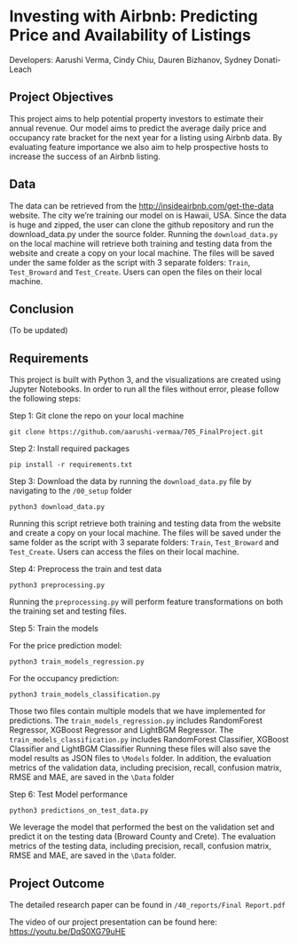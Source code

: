 # Investing with Airbnb: Predicting Price and Availability of Listings

Developers:  Aarushi Verma, Cindy Chiu, Dauren Bizhanov, Sydney Donati-Leach

## Project Objectives
This project aims to help potential property investors to estimate their annual revenue. Our model aims to predict the average daily price and occupancy rate bracket for the next year for a listing using Airbnb data. By evaluating feature importance we also aim to help prospective hosts to increase the success of an Airbnb listing. 

## Data
The data can be retrieved from the http://insideairbnb.com/get-the-data website. The city we’re training our model on is Hawaii, USA. Since the data is huge and zipped, the user can clone the github repository and run the download_data.py under the source folder. Running the `download_data.py` on the local machine will retrieve both training and testing data from the website and create a copy on your local machine. The files will be saved under the same folder as the script with 3 separate folders: `Train`, `Test_Broward` and `Test_Create`. Users can open the files on their local machine.

## Conclusion
(To be updated)

## Requirements 
This project is built with Python 3, and the visualizations are created using Jupyter Notebooks. In order to run all the files without error, please follow the following steps:

Step 1: Git clone the repo on your local machine    
```
git clone https://github.com/aarushi-vermaa/705_FinalProject.git
```

Step 2: Install required packages   
``` 
pip install -r requirements.txt
```

Step 3: Download the data by running the `download_data.py` file by navigating to the `/00_setup` folder  

``` 
python3 download_data.py
```

Running this script retrieve both training and testing data from the website and create a copy on your local machine. The files will be saved under the same folder as the script with 3 separate folders: `Train`, `Test_Broward` and `Test_Create`. Users can access the files on their local machine. 

Step 4: Preprocess the train and test data    
```
python3 preprocessing.py
```

Running the `preprocessing.py` will perform feature transformations on both the training set and testing files.

Step 5: Train the models    

For the price prediction model:   
```
python3 train_models_regression.py
```

For the occupancy prediction:   
```
python3 train_models_classification.py
```

Those two files contain multiple models that we have implemented for predictions. The `train_models_regression.py` includes RandomForest Regressor, XGBoost Regressor and LightBGM Regressor. The `train_models_classification.py` includes RandomForest Classifier, XGBoost Classifier and LightBGM Classifier Running these files will also save the model results as JSON files to `\Models` folder. In addition, the evaluation metrics of the validation data, including precision, recall, confusion matrix, RMSE and MAE, are saved in the `\Data` folder
 
Step 6: Test Model performance    
```
python3 predictions_on_test_data.py
```

We leverage the model that performed the best on the validation set and predict it on the testing data (Broward County and Crete). The evaluation metrics of the testing data, including precision, recall, confusion matrix, RMSE and MAE, are saved in the `\Data` folder.  

## Project Outcome
The detailed research paper can be found in `/40_reports/Final Report.pdf`


The video of our project presentation can be found here: https://youtu.be/DqS0XG79uHE
